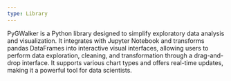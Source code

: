 ```yaml
---
type: Library
---
```


PyGWalker is a Python library designed to simplify exploratory data analysis and visualization. It integrates with Jupyter Notebook and transforms pandas DataFrames into interactive visual interfaces, allowing users to perform data exploration, cleaning, and transformation through a drag-and-drop interface. It supports various chart types and offers real-time updates, making it a powerful tool for data scientists.